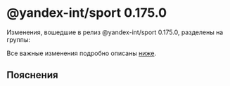 # @yandex-int/sport 0.175.0

<!-- ЧЕЛОВЕЧЕСКОЕ ВСТУПЛЕНИЕ -->

Изменения, вошедшие в релиз @yandex-int/sport 0.175.0, разделены на группы:

Все важные изменения подробно описаны [ниже](#Пояснения).

## Пояснения

